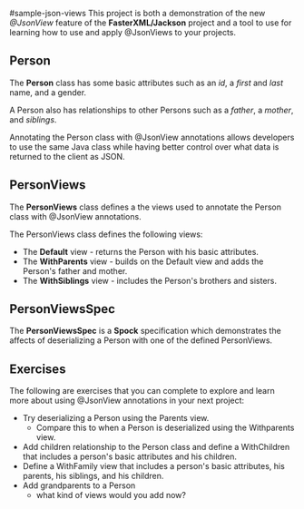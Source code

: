 #sample-json-views
This project is both a demonstration of the new *@JsonView* feature of the **FasterXML/Jackson** project and a tool to use for learning how to use and apply @JsonViews to your projects.

## Person

The **Person** class has some basic attributes such as an *id*, a *first* and *last* name, and a gender.  

A Person also has relationships to other Persons such as a *father*, a *mother*, and *siblings*.

Annotating the Person class with  @JsonView annotations allows developers to use the same Java class while having better control over what data is returned to the client as JSON.

## PersonViews

The **PersonViews** class defines a the views used to annotate the Person class with @JsonView annotations.

The PersonViews class defines the following views:

* The **Default** view - returns the Person with his basic attributes.
* The **WithParents** view - builds on the Default view and adds the Person's father and mother.
* The **WithSiblings** view - includes the Person's brothers and sisters.

## PersonViewsSpec

The **PersonViewsSpec** is a **Spock** specification which demonstrates the affects of deserializing a Person with one of the defined PersonViews.

## Exercises

The following are exercises that you can complete to explore and learn more about using @JsonView annotations in your next project:

* Try deserializing a Person using the Parents view.
	* Compare this to when a Person is deserialized using the Withparents view.
* Add children relationship to the Person class and define a WithChildren that includes a person's basic attributes and his children.
* Define a WithFamily view that includes a person's basic attributes, his parents, his siblings, and his children.
* Add grandparents to a Person
	* what kind of views would you add now?
